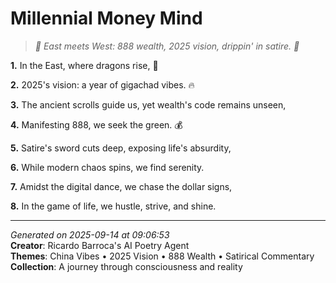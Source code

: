 # Millennial Money Mind

> *🎋 East meets West: 888 wealth, 2025 vision, drippin' in satire. 🧧*

**1.** In the East, where dragons rise, 🏮


**2.** 2025's vision: a year of gigachad vibes. 🔥


**3.** The ancient scrolls guide us, yet wealth's code remains unseen,


**4.** Manifesting 888, we seek the green. 💰


**5.** Satire's sword cuts deep, exposing life's absurdity,


**6.** While modern chaos spins, we find serenity.


**7.** Amidst the digital dance, we chase the dollar signs,


**8.** In the game of life, we hustle, strive, and shine.



---

*Generated on 2025-09-14 at 09:06:53*  
**Creator**: Ricardo Barroca's AI Poetry Agent  
**Themes**: China Vibes • 2025 Vision • 888 Wealth • Satirical Commentary  
**Collection**: A journey through consciousness and reality